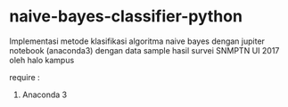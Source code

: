 # naive-bayes-classifier-python
Implementasi metode klasifikasi algoritma naive bayes dengan jupiter notebook (anaconda3) dengan data sample hasil survei SNMPTN UI 2017 oleh halo kampus

require :
  1. Anaconda 3
